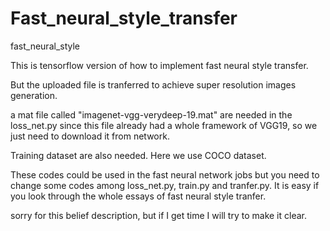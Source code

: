# Fast_neural_style_transfer
 fast_neural_style

This is tensorflow version of how to implement fast neural style transfer.

But the uploaded file is tranferred to achieve super resolution images generation.


a mat file called "imagenet-vgg-verydeep-19.mat" are needed in the loss_net.py since this file already had a whole framework of VGG19, so we just need to download it from network.

Training dataset are also needed. Here we use COCO dataset.

These codes could be used in the fast neural network jobs but you need to change some codes among loss_net.py, train.py and tranfer.py. It is easy if you look through the whole essays of fast neural style tranfer.

sorry for this belief description, but if I get time I will try to make it clear.  